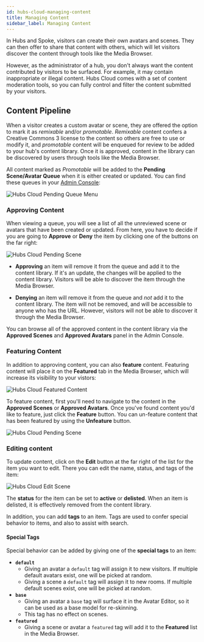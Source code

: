 ```yaml
---
id: hubs-cloud-managing-content
title: Managing Content
sidebar_label: Managing Content
---
```


In Hubs and Spoke, visitors can create their own avatars and scenes. They can then offer to share that content with others, which will let visitors discover the content through tools like the Media Browser.

However, as the administrator of a hub, you don't always want the content contributed by visitors to be surfaced. For example, it may contain inappropriate or illegal content. Hubs Cloud comes with a set of content moderation tools, so you can fully control and filter the content submitted by your visitors.

## Content Pipeline

When a visitor creates a custom avatar or scene, they are offered the option to mark it as *remixable* and/or *promotable*. *Remixable* content confers a Creative Commons 3 license to the content so others are free to use or modify it, and *promotable* content will be enqueued for review to be added to your hub's content library. Once it is approved, content in the library can be discovered by users through tools like the Media Browser.

All content marked as *Promotable* will be added to the **Pending Scene/Avatar Queue** when it is either created or updated. You can find these queues in your [Admin Console](./hubs-cloud-getting-started.md):

![Hubs Cloud Pending Queue Menu](img/hubs-cloud-pending-queue-menu.png)

### Approving Content

When viewing a queue, you will see a list of all the unreviewed scene or avatars that have been created or updated. From here, you have to decide if you are going to **Approve** or **Deny** the item by clicking one of the buttons on the far right:

![Hubs Cloud Pending Scene](img/hubs-cloud-pending-scene.png)

- **Approving** an item will remove it from the queue and add it to the content library. If it's an update, the changes will be applied to the content library. Visitors will be able to discover the item through the Media Browser.

- **Denying** an item will remove it from the queue and *not* add it to the content library. The item will not be removed, and will be accessible to anyone who has the URL. However, visitors will not be able to discover it through the Media Browser.

You can browse all of the approved content in the content library via the **Approved Scenes** and **Approved Avatars** panel in the Admin Console.

### Featuring Content

In addition to approving content, you can also **feature** content. Featuring content will place it on the **Featured** tab in the Media Browser, which will increase its visibility to your vistors:

![Hubs Cloud Featured Content](img/hubs-cloud-featured.png)

To feature content, first you'll need to navigate to the content in the **Approved Scenes** or **Approved Avatars**. Once you've found content you'd like to feature, just click the **Feature** button. You can un-feature content that has been featured by using the **Unfeature** button.

![Hubs Cloud Pending Scene](img/hubs-cloud-approved-scene.png)

### Editing content

To update content, click on the **Edit** button at the far right of the list for the item you want to edit. There you can edit the name, status, and tags of the item:

![Hubs Cloud Edit Scene](img/hubs-cloud-edit-scene.png)

The **status** for the item can be set to **active** or **delisted**. When an item is delisted, it is effectively removed from the content library.

In addition, you can add **tags** to an item. Tags are used to confer special behavior to items, and also to assist with search.

#### Special Tags

Special behavior can be added by giving one of the **special tags** to an item:

- **`default`**
  - Giving an avatar a `default` tag will assign it to new visitors. If multiple default avatars exist, one will be picked at random.
  - Giving a scene a `default` tag will assign it to new rooms. If multiple default scenes exist, one will be picked at random.
- **`base`**
  - Giving an avatar a `base` tag will surface it in the Avatar Editor, so it can be used as a base model for re-skinning.
  - This tag has no effect on scenes.
- **`featured`**
  - Giving a scene or avatar a `featured` tag will add it to the **Featured** list in the Media Browser.
